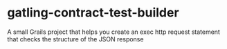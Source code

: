# gatling-contract-test-builder
A small Grails project that helps you create an exec http request statement that checks the structure of the JSON response
